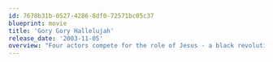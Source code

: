 ```yaml
---
id: 7678b31b-0527-4286-8df0-72571bc05c37
blueprint: movie
title: 'Gory Gory Hallelujah'
release_date: '2003-11-05'
overview: "Four actors compete for the role of Jesus - a black revolutionary, a bisexual hippie, a Jew, and a feminist. When all four are rejected, they hit the road on bad-ass motorcycles, bound for glory in New York City. But when a run-in with a gang of Elvises ends in murder, they find themselves taken prisoner in a little town called Jackville - where folk don't take kindly to blasphemers. The Jesuses fall prey to an evil conspiracy that can only lead to the Apocalypse."
---
```


